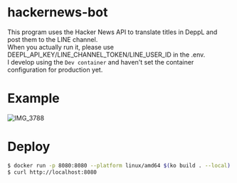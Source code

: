 # hackernews-bot
This program uses the Hacker News API to translate titles in DeppL and post them to the LINE channel.<br>
When you actually run it, please use DEEPL_API_KEY/LINE_CHANNEL_TOKEN/LINE_USER_ID in the .env.<br>
I develop using the `Dev container` and haven't set the container configuration for production yet.<br>

# Example
![IMG_3788](https://github.com/subkaitaku/hackernews-bot/assets/113927971/bc5b935c-76d5-48a1-b7d8-b03e07a25660)

# Deploy
```zsh
$ docker run -p 8080:8080 --platform linux/amd64 $(ko build . --local)
$ curl http://localhost:8080
```
